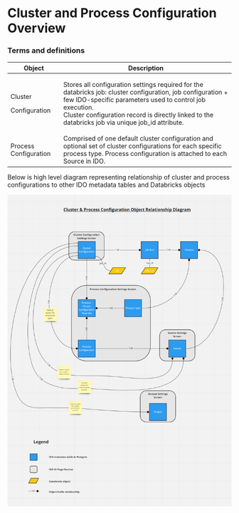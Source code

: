 # Cluster and Process Configuration Overview

### Terms and definitions

| Object                              | Description                                                                                                                                                                                                                                                                            |
| ----------------------------------- | -------------------------------------------------------------------------------------------------------------------------------------------------------------------------------------------------------------------------------------------------------------------------------------- |
| <p>Cluster </p><p>Configuration</p> | <p>Stores all configuration settings required for the databricks job: cluster configuration, job configuration + few IDO-specific parameters used to control job execution. <br>Cluster configuration record is directly linked to the databricks job via unique job_id attribute.</p> |
| Process Configuration               | Comprised of one default cluster configuration and optional set of cluster configurations for each specific process type. Process configuration is attached to each Source in IDO.                                                                                                     |



Below is high level diagram representing relationship of cluster and process configurations to other IDO metadata tables and Databricks objects

![Diagram 1](<../../../.gitbook/assets/image (380) (1).png>)

